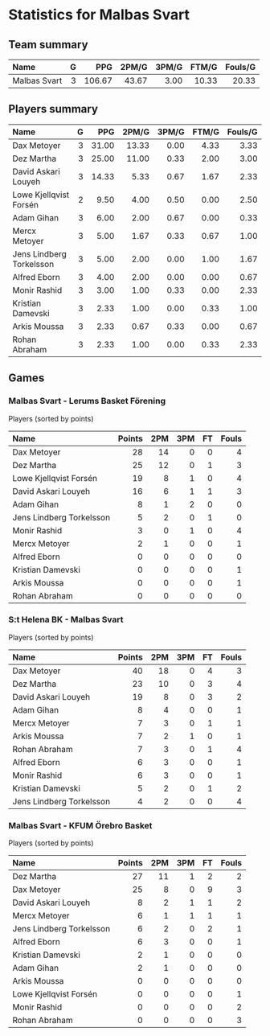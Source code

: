 # Statistics for Malbas Svart

## Team summary

| Name | G | PPG | 2PM/G | 3PM/G | FTM/G | Fouls/G |
|:-----|--:|----:|------:|------:|------:|--------:|
| Malbas Svart | 3 | 106.67 | 43.67 | 3.00 | 10.33 | 20.33 |

## Players summary

| Name | G | PPG | 2PM/G | 3PM/G | FTM/G | Fouls/G |
|:-----|--:|----:|------:|------:|------:|--------:|
| Dax Metoyer | 3 | 31.00 | 13.33 | 0.00 | 4.33 | 3.33 |
| Dez Martha | 3 | 25.00 | 11.00 | 0.33 | 2.00 | 3.00 |
| David Askari Louyeh | 3 | 14.33 | 5.33 | 0.67 | 1.67 | 2.33 |
| Lowe Kjellqvist Forsén | 2 | 9.50 | 4.00 | 0.50 | 0.00 | 2.50 |
| Adam Gihan | 3 | 6.00 | 2.00 | 0.67 | 0.00 | 0.33 |
| Mercx Metoyer | 3 | 5.00 | 1.67 | 0.33 | 0.67 | 1.00 |
| Jens Lindberg Torkelsson | 3 | 5.00 | 2.00 | 0.00 | 1.00 | 1.67 |
| Alfred Eborn | 3 | 4.00 | 2.00 | 0.00 | 0.00 | 0.67 |
| Monir Rashid | 3 | 3.00 | 1.00 | 0.33 | 0.00 | 2.33 |
| Kristian Damevski | 3 | 2.33 | 1.00 | 0.00 | 0.33 | 1.00 |
| Arkis Moussa | 3 | 2.33 | 0.67 | 0.33 | 0.00 | 0.67 |
| Rohan Abraham | 3 | 2.33 | 1.00 | 0.00 | 0.33 | 2.33 |

## Games

### Malbas Svart - Lerums Basket Förening

Players (sorted by points)

| Name | Points | 2PM | 3PM | FT | Fouls |
|:-----|-------:|----:|----:|---:|------:|
| Dax Metoyer | 28 | 14 |  0 |  0 |  4 |
| Dez Martha | 25 | 12 |  0 |  1 |  3 |
| Lowe Kjellqvist Forsén | 19 |  8 |  1 |  0 |  4 |
| David Askari Louyeh | 16 |  6 |  1 |  1 |  3 |
| Adam Gihan |  8 |  1 |  2 |  0 |  0 |
| Jens Lindberg Torkelsson |  5 |  2 |  0 |  1 |  0 |
| Monir Rashid |  3 |  0 |  1 |  0 |  4 |
| Mercx Metoyer |  2 |  1 |  0 |  0 |  1 |
| Alfred Eborn |  0 |  0 |  0 |  0 |  0 |
| Kristian Damevski |  0 |  0 |  0 |  0 |  1 |
| Arkis Moussa |  0 |  0 |  0 |  0 |  1 |
| Rohan Abraham |  0 |  0 |  0 |  0 |  0 |

### S:t Helena BK - Malbas Svart

Players (sorted by points)

| Name | Points | 2PM | 3PM | FT | Fouls |
|:-----|-------:|----:|----:|---:|------:|
| Dax Metoyer | 40 | 18 |  0 |  4 |  3 |
| Dez Martha | 23 | 10 |  0 |  3 |  4 |
| David Askari Louyeh | 19 |  8 |  0 |  3 |  2 |
| Adam Gihan |  8 |  4 |  0 |  0 |  1 |
| Mercx Metoyer |  7 |  3 |  0 |  1 |  1 |
| Arkis Moussa |  7 |  2 |  1 |  0 |  1 |
| Rohan Abraham |  7 |  3 |  0 |  1 |  4 |
| Alfred Eborn |  6 |  3 |  0 |  0 |  1 |
| Monir Rashid |  6 |  3 |  0 |  0 |  1 |
| Kristian Damevski |  5 |  2 |  0 |  1 |  2 |
| Jens Lindberg Torkelsson |  4 |  2 |  0 |  0 |  4 |

### Malbas Svart - KFUM Örebro Basket

Players (sorted by points)

| Name | Points | 2PM | 3PM | FT | Fouls |
|:-----|-------:|----:|----:|---:|------:|
| Dez Martha | 27 | 11 |  1 |  2 |  2 |
| Dax Metoyer | 25 |  8 |  0 |  9 |  3 |
| David Askari Louyeh |  8 |  2 |  1 |  1 |  2 |
| Mercx Metoyer |  6 |  1 |  1 |  1 |  1 |
| Jens Lindberg Torkelsson |  6 |  2 |  0 |  2 |  1 |
| Alfred Eborn |  6 |  3 |  0 |  0 |  1 |
| Kristian Damevski |  2 |  1 |  0 |  0 |  0 |
| Adam Gihan |  2 |  1 |  0 |  0 |  0 |
| Arkis Moussa |  0 |  0 |  0 |  0 |  0 |
| Lowe Kjellqvist Forsén |  0 |  0 |  0 |  0 |  1 |
| Monir Rashid |  0 |  0 |  0 |  0 |  2 |
| Rohan Abraham |  0 |  0 |  0 |  0 |  3 |

